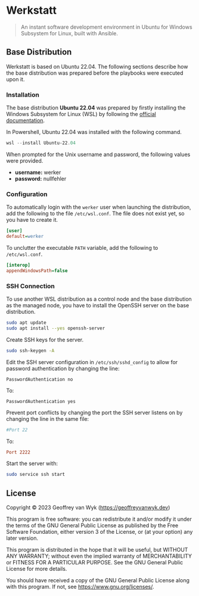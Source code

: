 # Werkstatt
> An instant software development environment in Ubuntu for Windows
> Subsystem for Linux, built with Ansible.

## Base Distribution
Werkstatt is based on Ubuntu 22.04. The following sections describe how the base distribution was prepared before the playbooks were executed upon it.

### Installation
The base distribution **Ubuntu 22.04** was prepared by firstly installing the Windows Subsystem for Linux (WSL) by following the [official documentation](https://aka.ms/wsl).

In Powershell, Ubuntu 22.04 was installed with the following command.

```powershell
wsl --install Ubuntu-22.04
```

When prompted for the Unix username and password, the following values were provided.

* **username:** werker
* **password:** nullfehler

### Configuration
To automatically login with the `werker` user when launching the distribution, add the following to the file `/etc/wsl.conf`. The file does not exist yet, so you have to create it.

```ini
[user]
default=werker
```

To unclutter the executable `PATH` variable, add the following to `/etc/wsl.conf`.

```ini
[interop]
appendWindowsPath=false
```

### SSH Connection
To use another WSL distribution as a control node and the base distribution as the managed node, you have to install the OpenSSH server on the base distribution.

```bash
sudo apt update
sudo apt install --yes openssh-server
```

Create SSH keys for the server.

```bash
sudo ssh-keygen -A
```

Edit the SSH server configuration in `/etc/ssh/sshd_config` to allow for password authentication by changing the line:

```
PasswordAuthentication no
```

To:

```
PasswordAuthentication yes
```

Prevent port conflicts by changing the port the SSH server listens on by changing the line in the same file:

```ini
#Port 22
```

To:

```ini
Port 2222
```

Start the server with:

```bash
sudo service ssh start
```

## License
Copyright &copy; 2023 Geoffrey van Wyk (https://geoffreyvanwyk.dev)

This program is free software: you can redistribute it and/or modify
it under the terms of the GNU General Public License as published by
the Free Software Foundation, either version 3 of the License, or
(at your option) any later version.

This program is distributed in the hope that it will be useful,
but WITHOUT ANY WARRANTY; without even the implied warranty of
MERCHANTABILITY or FITNESS FOR A PARTICULAR PURPOSE.  See the
GNU General Public License for more details.

You should have received a copy of the GNU General Public License
along with this program.  If not, see <https://www.gnu.org/licenses/>.

